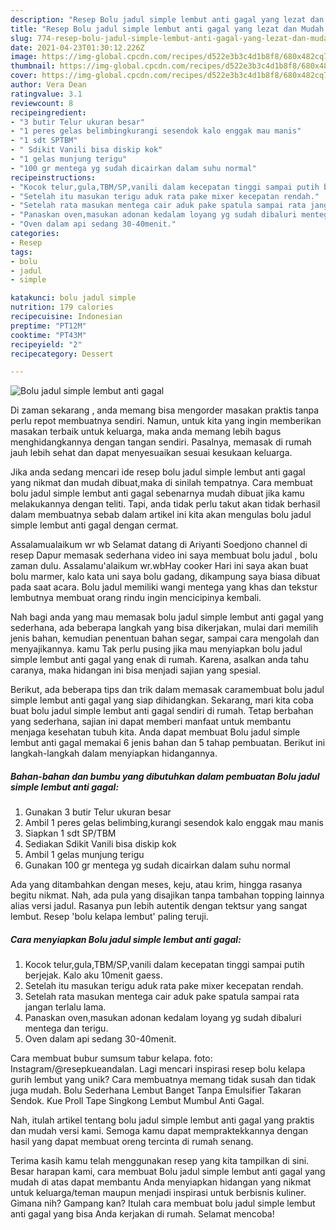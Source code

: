 ```yaml
---
description: "Resep Bolu jadul simple lembut anti gagal yang lezat dan Mudah Dibuat"
title: "Resep Bolu jadul simple lembut anti gagal yang lezat dan Mudah Dibuat"
slug: 774-resep-bolu-jadul-simple-lembut-anti-gagal-yang-lezat-dan-mudah-dibuat
date: 2021-04-23T01:30:12.226Z
image: https://img-global.cpcdn.com/recipes/d522e3b3c4d1b8f8/680x482cq70/bolu-jadul-simple-lembut-anti-gagal-foto-resep-utama.jpg
thumbnail: https://img-global.cpcdn.com/recipes/d522e3b3c4d1b8f8/680x482cq70/bolu-jadul-simple-lembut-anti-gagal-foto-resep-utama.jpg
cover: https://img-global.cpcdn.com/recipes/d522e3b3c4d1b8f8/680x482cq70/bolu-jadul-simple-lembut-anti-gagal-foto-resep-utama.jpg
author: Vera Dean
ratingvalue: 3.1
reviewcount: 8
recipeingredient:
- "3 butir Telur ukuran besar"
- "1 peres gelas belimbingkurangi sesendok kalo enggak mau manis"
- "1 sdt SPTBM"
- " Sdikit Vanili bisa diskip kok"
- "1 gelas munjung terigu"
- "100 gr mentega yg sudah dicairkan dalam suhu normal"
recipeinstructions:
- "Kocok telur,gula,TBM/SP,vanili dalam kecepatan tinggi sampai putih berjejak. Kalo aku 10menit gaess."
- "Setelah itu masukan terigu aduk rata pake mixer kecepatan rendah."
- "Setelah rata masukan mentega cair aduk pake spatula sampai rata jangan terlalu lama."
- "Panaskan oven,masukan adonan kedalam loyang yg sudah dibaluri mentega dan terigu."
- "Oven dalam api sedang 30-40menit."
categories:
- Resep
tags:
- bolu
- jadul
- simple

katakunci: bolu jadul simple 
nutrition: 179 calories
recipecuisine: Indonesian
preptime: "PT12M"
cooktime: "PT43M"
recipeyield: "2"
recipecategory: Dessert

---
```



![Bolu jadul simple lembut anti gagal](https://img-global.cpcdn.com/recipes/d522e3b3c4d1b8f8/680x482cq70/bolu-jadul-simple-lembut-anti-gagal-foto-resep-utama.jpg)

Di zaman  sekarang , anda memang bisa mengorder masakan praktis tanpa perlu repot membuatnya sendiri. Namun, untuk kita yang ingin memberikan masakan terbaik untuk keluarga, maka anda memang lebih bagus menghidangkannya dengan tangan sendiri. Pasalnya, memasak di rumah jauh lebih sehat dan dapat menyesuaikan sesuai kesukaan keluarga.

Jika anda sedang mencari ide resep bolu jadul simple lembut anti gagal yang nikmat dan mudah dibuat,maka di sinilah tempatnya. Cara membuat bolu jadul simple lembut anti gagal  sebenarnya mudah dibuat jika kamu melakukannya dengan teliti. Tapi, anda tidak perlu takut akan tidak berhasil dalam membuatnya 
sebab dalam artikel ini kita akan mengulas bolu jadul simple lembut anti gagal dengan cermat.  

Assalamualaikum wr wb Selamat datang di Ariyanti Soedjono channel di resep Dapur memasak sederhana video ini saya membuat bolu jadul , bolu zaman dulu. Assalamu&#39;alaikum wr.wbHay cooker Hari ini saya akan buat bolu marmer, kalo kata uni saya bolu gadang, dikampung saya biasa dibuat pada saat acara. Bolu jadul memiliki wangi mentega yang khas dan tekstur lembutnya membuat orang rindu ingin mencicipinya kembali.

Nah bagi anda yang mau memasak bolu jadul simple lembut anti gagal yang sederhana, ada beberapa langkah yang bisa dikerjakan, mulai dari memilih jenis bahan, kemudian penentuan bahan segar, sampai cara mengolah dan menyajikannya. kamu Tak perlu pusing jika mau menyiapkan bolu jadul simple lembut anti gagal yang enak di rumah. Karena, asalkan anda  tahu caranya, maka hidangan ini bisa menjadi sajian yang spesial.

Berikut, ada beberapa tips dan trik dalam memasak caramembuat bolu jadul simple lembut anti gagal yang siap dihidangkan. Sekarang, mari kita coba buat bolu jadul simple lembut anti gagal sendiri di rumah. Tetap berbahan yang sederhana, sajian ini dapat memberi manfaat untuk membantu menjaga kesehatan tubuh kita. Anda dapat membuat Bolu jadul simple lembut anti gagal memakai 6 jenis bahan dan 5 tahap pembuatan. Berikut ini langkah-langkah dalam menyiapkan hidangannya.

<!--inarticleads1-->

##### Bahan-bahan dan bumbu yang dibutuhkan dalam pembuatan Bolu jadul simple lembut anti gagal:

1. Gunakan 3 butir Telur ukuran besar
1. Ambil 1 peres gelas belimbing,kurangi sesendok kalo enggak mau manis
1. Siapkan 1 sdt SP/TBM
1. Sediakan  Sdikit Vanili bisa diskip kok
1. Ambil 1 gelas munjung terigu
1. Gunakan 100 gr mentega yg sudah dicairkan dalam suhu normal


Ada yang ditambahkan dengan meses, keju, atau krim, hingga rasanya begitu nikmat. Nah, ada pula yang disajikan tanpa tambahan topping lainnya alias versi jadul. Rasanya pun lebih autentik dengan tektsur yang sangat lembut. Resep &#39;bolu kelapa lembut&#39; paling teruji. 

<!--inarticleads2-->

##### Cara menyiapkan Bolu jadul simple lembut anti gagal:

1. Kocok telur,gula,TBM/SP,vanili dalam kecepatan tinggi sampai putih berjejak. Kalo aku 10menit gaess.
1. Setelah itu masukan terigu aduk rata pake mixer kecepatan rendah.
1. Setelah rata masukan mentega cair aduk pake spatula sampai rata jangan terlalu lama.
1. Panaskan oven,masukan adonan kedalam loyang yg sudah dibaluri mentega dan terigu.
1. Oven dalam api sedang 30-40menit.


Cara membuat bubur sumsum tabur kelapa. foto: Instagram/@resepkueandalan. Lagi mencari inspirasi resep bolu kelapa gurih lembut yang unik? Cara membuatnya memang tidak susah dan tidak juga mudah. Bolu Sederhana Lembut Banget Tanpa Emulsifier Takaran Sendok. Kue Proll Tape Singkong Lembut Mumbul Anti Gagal. 

Nah, itulah artikel tentang  bolu jadul simple lembut anti gagal  yang praktis dan mudah versi kami. Semoga kamu dapat mempraktekkannya dengan hasil yang dapat membuat oreng tercinta di rumah senang. 

Terima kasih kamu telah menggunakan resep yang kita tampilkan di sini. Besar harapan kami, cara membuat  Bolu jadul simple lembut anti gagal yang mudah di atas dapat membantu Anda menyiapkan hidangan yang nikmat untuk keluarga/teman maupun menjadi inspirasi untuk berbisnis kuliner. Gimana nih? Gampang kan? Itulah cara membuat bolu jadul simple lembut anti gagal yang bisa Anda kerjakan di rumah. Selamat mencoba!

